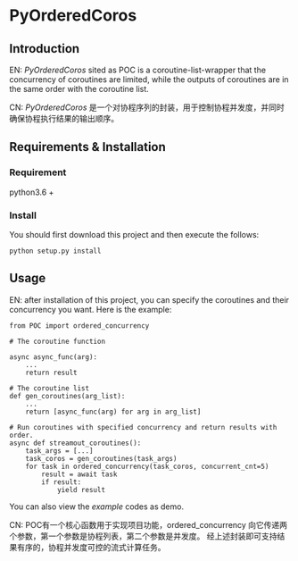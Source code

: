 # PyOrderedCoros

## Introduction

EN: *PyOrderedCoros* sited as POC is a coroutine-list-wrapper that the concurrency of coroutines are limited, while the outputs of coroutines are in the same order with the coroutine list.

CN: *PyOrderedCoros* 是一个对协程序列的封装，用于控制协程并发度，并同时确保协程执行结果的输出顺序。

## Requirements & Installation

### Requirement

python3.6 +

### Install

You should first download this project and then execute the follows:

```
python setup.py install
```

## Usage

EN: after installation of this project, you can specify the coroutines and their concurrency you want. 
Here is the example:

```
from POC import ordered_concurrency

# The coroutine function

async async_func(arg):
    ...
    return result

# The coroutine list
def gen_coroutines(arg_list):
    ...
    return [async_func(arg) for arg in arg_list]

# Run coroutines with specified concurrency and return results with order.
async def streamout_coroutines():
    task_args = [...]
    task_coros = gen_coroutines(task_args)
    for task in ordered_concurrency(task_coros, concurrent_cnt=5)
        result = await task
        if result:
            yield result

```

You can also view the *example* codes as demo.

CN: POC有一个核心函数用于实现项目功能，ordered_concurrency 向它传递两个参数，第一个参数是协程列表，第二个参数是并发度。
经上述封装即可支持结果有序的，协程并发度可控的流式计算任务。
